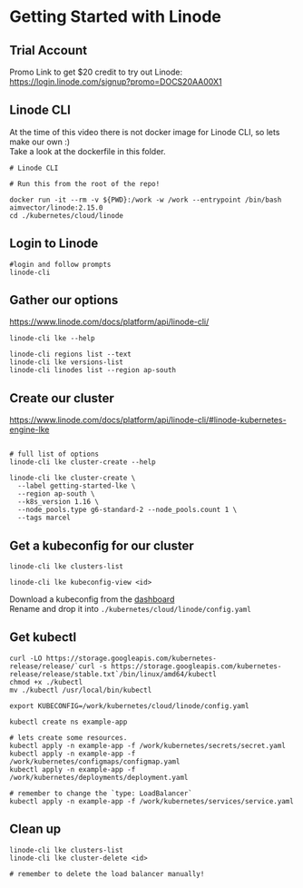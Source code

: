 # Getting Started with Linode

## Trial Account

Promo Link to get $20 credit to try out Linode: <br/>
https://login.linode.com/signup?promo=DOCS20AA00X1

## Linode CLI

At the time of this video there is not docker image for Linode CLI, so lets make our own :) <br/>
Take a look at the dockerfile in this folder.

```
# Linode CLI

# Run this from the root of the repo!

docker run -it --rm -v ${PWD}:/work -w /work --entrypoint /bin/bash aimvector/linode:2.15.0
cd ./kubernetes/cloud/linode

```

## Login to Linode

```
#login and follow prompts
linode-cli

```

## Gather our options

https://www.linode.com/docs/platform/api/linode-cli/

```
linode-cli lke --help

linode-cli regions list --text
linode-cli lke versions-list 
linode-cli linodes list --region ap-south

```

## Create our cluster

https://www.linode.com/docs/platform/api/linode-cli/#linode-kubernetes-engine-lke

```

# full list of options
linode-cli lke cluster-create --help

linode-cli lke cluster-create \
  --label getting-started-lke \
  --region ap-south \
  --k8s_version 1.16 \
  --node_pools.type g6-standard-2 --node_pools.count 1 \
  --tags marcel

```

## Get a kubeconfig for our cluster

```
linode-cli lke clusters-list

linode-cli lke kubeconfig-view <id>
```

Download a kubeconfig from the [dashboard](https://cloud.linode.com/kubernetes/clusters) <br/>
Rename and drop it into `./kubernetes/cloud/linode/config.yaml`

## Get kubectl

```
curl -LO https://storage.googleapis.com/kubernetes-release/release/`curl -s https://storage.googleapis.com/kubernetes-release/release/stable.txt`/bin/linux/amd64/kubectl
chmod +x ./kubectl
mv ./kubectl /usr/local/bin/kubectl

export KUBECONFIG=/work/kubernetes/cloud/linode/config.yaml

kubectl create ns example-app

# lets create some resources.
kubectl apply -n example-app -f /work/kubernetes/secrets/secret.yaml
kubectl apply -n example-app -f /work/kubernetes/configmaps/configmap.yaml
kubectl apply -n example-app -f /work/kubernetes/deployments/deployment.yaml

# remember to change the `type: LoadBalancer`
kubectl apply -n example-app -f /work/kubernetes/services/service.yaml

```

## Clean up 

```
linode-cli lke clusters-list
linode-cli lke cluster-delete <id>

# remember to delete the load balancer manually!
```